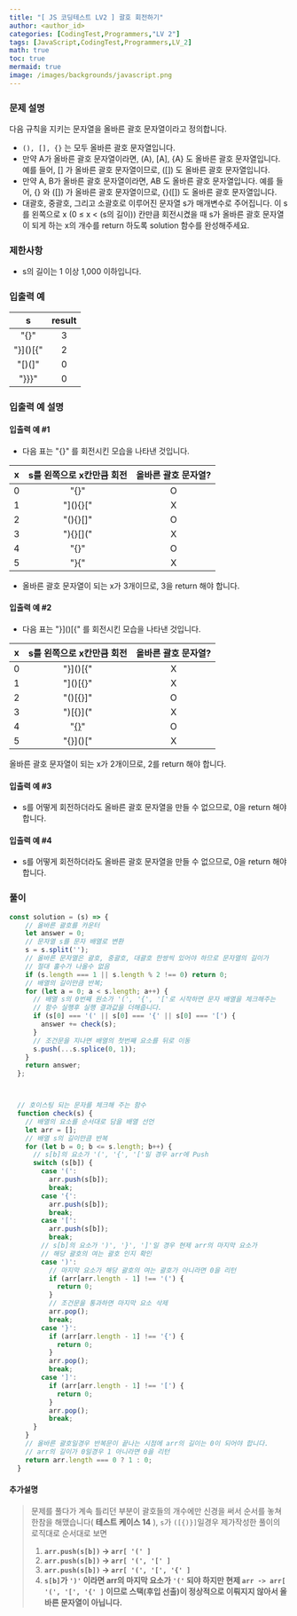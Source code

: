 ```yaml
---
title: "[ JS 코딩테스트 LV2 ] 괄호 회전하기"
author: <author_id>
categories: [CodingTest,Programmers,"LV 2"]
tags: [JavaScript,CodingTest,Programmers,LV_2]
math: true
toc: true
mermaid: true
image: /images/backgrounds/javascript.png
---
```


### 문제 설명
다음 규칙을 지키는 문자열을 올바른 괄호 문자열이라고 정의합니다.

+ ``(), [], {}`` 는 모두 올바른 괄호 문자열입니다.
+ 만약 A가 올바른 괄호 문자열이라면, (A), [A], {A} 도 올바른 괄호 문자열입니다. 예를 들어, [] 가 올바른 괄호 문자열이므로, ([]) 도 올바른 괄호 문자열입니다.
+ 만약 A, B가 올바른 괄호 문자열이라면, AB 도 올바른 괄호 문자열입니다. 예를 들어, {} 와 ([]) 가 올바른 괄호 문자열이므로, {}([]) 도 올바른 괄호 문자열입니다.
+ 대괄호, 중괄호, 그리고 소괄호로 이루어진 문자열 s가 매개변수로 주어집니다. 이 s를 왼쪽으로 x (0 ≤ x < (s의 길이)) 칸만큼 회전시켰을 때 s가 올바른 괄호 문자열이 되게 하는 x의 개수를 return 하도록 solution 함수를 완성해주세요.

### 제한사항
+ s의 길이는 1 이상 1,000 이하입니다.

### 입출력 예

|s| 	result  |
|:--:|:--------:|
|"[](){}"|    	3    |
|"}]()[{"|    	2    |
|"[)(]"|    	0    |
|"}}}"|    	0    |

### 입출력 예 설명
#### 입출력 예 #1

+ 다음 표는 "[](){}" 를 회전시킨 모습을 나타낸 것입니다.

|x|	s를 왼쪽으로 x칸만큼 회전| 	올바른 괄호 문자열?  |
|:--:|:--:|:-------------:|
|0|	"[](){}"	|       O       |
|1|	"](){}["	|       X       |
|2|	"(){}[]"	|       O       |
|3|	"){}[]("	|       X       |
|4|	"{}[]()"	|       O       |
|5|	"}[](){"	|       X       |

+ 올바른 괄호 문자열이 되는 x가 3개이므로, 3을 return 해야 합니다.

#### 입출력 예 #2

+ 다음 표는 "}]()[{" 를 회전시킨 모습을 나타낸 것입니다.

|x|	s를 왼쪽으로 x칸만큼 회전	| 올바른 괄호 문자열?  |
|:--:|:--:|:------------:|
|0|	"}]()[{"	|      X       |
|1|	"]()[{}"	|      X       |
|2|	"()[{}]"	|      O       |
|3|	")[{}]("	|      X       |
|4|	"[{}]()"	|      O       |
|5|	"{}]()["	|      X       |

올바른 괄호 문자열이 되는 x가 2개이므로, 2를 return 해야 합니다.

#### 입출력 예 #3

+ s를 어떻게 회전하더라도 올바른 괄호 문자열을 만들 수 없으므로, 0을 return 해야 합니다.

#### 입출력 예 #4

+ s를 어떻게 회전하더라도 올바른 괄호 문자열을 만들 수 없으므로, 0을 return 해야 합니다.

### 풀이
```javascript
const solution = (s) => {
    // 올바른 괄호를 카운터
    let answer = 0;
    // 문자열 s를 문자 배열로 변환
    s = s.split('');
    // 올바른 문자열은 괄호, 중괄호, 대괄호 한쌍씩 있어야 하므로 문자열의 길이가
    // 절대 홀수가 나올수 없음
    if (s.length === 1 || s.length % 2 !== 0) return 0;
    // 배열의 길이만큼 반복;
    for (let a = 0; a < s.length; a++) {
      // 배열 s의 0번째 원소가 '(', '{', '['로 시작하면 문자 배열을 체크해주는
      // 함수 실행후 실행 결과값을 더해줍니다.
      if (s[0] === '(' || s[0] === '{' || s[0] === '[') {
        answer += check(s);
      }
      // 조건문을 지나면 배열의 첫번째 요소를 뒤로 이동
      s.push(...s.splice(0, 1));
    }
    return answer;
  };



  // 호이스팅 되는 문자를 체크해 주는 함수
  function check(s) {
    // 배열의 요소를 순서대로 담을 배열 선언
    let arr = [];
    // 배열 s의 길이만큼 반복
    for (let b = 0; b <= s.length; b++) {
      // s[b]의 요소가 '(', '{', '['일 경우 arr에 Push
      switch (s[b]) {
        case '(':
          arr.push(s[b]);
          break;
        case '{':
          arr.push(s[b]);
          break;
        case '[':
          arr.push(s[b]);
          break;
        // s[b]의 요소가 ')', '}', ']'일 경우 현제 arr의 마지막 요소가
        // 해당 괄호의 여는 괄호 인지 확인
        case ')':
          // 마지막 요소가 해당 괄호의 여는 괄호가 아니라면 0을 리턴
          if (arr[arr.length - 1] !== '(') {
            return 0;
          }
          // 조건문을 통과하면 마지막 요소 삭제
          arr.pop();
          break;
        case '}':
          if (arr[arr.length - 1] !== '{') {
            return 0;
          }
          arr.pop();
          break;
        case ']':
          if (arr[arr.length - 1] !== '[') {
            return 0;
          }
          arr.pop();
          break;
      }
    }
    // 올바른 괄호일경우 반복문이 끝나는 시점에 arr의 길이는 0이 되어야 합니다.
    // arr의 길이가 0일경우 1 아니라면 0을 리턴
    return arr.length === 0 ? 1 : 0;
  }
```

#### 추가설명
> 문제를 풀다가 계속 틀리던 부분이 괄호들의 개수에만 신경을 써서 순서를 놓쳐 한참을 해맸습니다( **테스트 케이스 14** ), `s`가 `([{)}]`일경우
제가작성한 풀이의 로직대로 순서대로 보면
>1. **`arr.push(s[b])` -> `arr[ '(' ]`**
>2. **`arr.push(s[b])` -> `arr[ '(', '[' ]`**
>3. **`arr.push(s[b])` -> `arr[ '(', '[', '{' ]`**
>4. **`s[b]`가 `')'` 이라면  arr의 마지막 요소가 `'('` 되야 하지만
   현제 `arr -> arr[ '(', '[', '{' ]` 이므로 스택(후입 선출)이 정상적으로 이뤄지지 않아서 올바른 문자열이 아닙니다.**
